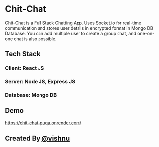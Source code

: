# Chit-Chat

Chit-Chat is a Full Stack Chatting App. Uses Socket.io for real-time communication and stores user details in encrypted format in Mongo DB Database. You can add multiple user to create a group chat, and one-on-one chat is also possible.

## Tech Stack

### Client: React JS

### Server: Node JS, Express JS

### Database: Mongo DB

## Demo

https://chit-chat-puqa.onrender.com/


## Created By [@vishnu](https://github.com/Vishnu-Murti-Pandey/)
